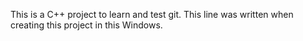 This is a C++ project to learn and test git.
This line was written when creating this project in this Windows.